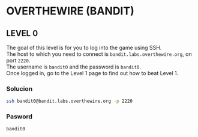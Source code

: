 # OVERTHEWIRE (BANDIT)

## LEVEL 0
The goal of this level is for you to log into the game using SSH.  
The host to which you need to connect is `bandit.labs.overthewire.org`, on port `2220`.  
The username is `bandit0` and the password is `bandit0`.  
Once logged in, go to the Level 1 page to find out how to beat Level 1.

### Solucion 
```bash
ssh bandit0@bandit.labs.overthewire.org -p 2220
```
 ### Pasword
```bash
bandit0
```
